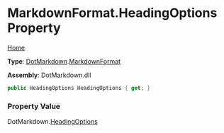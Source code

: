 # MarkdownFormat\.HeadingOptions Property

[Home](../../../README.md)

**Type**: [DotMarkdown](../../README.md)\.[MarkdownFormat](../README.md)

**Assembly**: DotMarkdown\.dll

```csharp
public HeadingOptions HeadingOptions { get; }
```

### Property Value

DotMarkdown\.[HeadingOptions](../../HeadingOptions/README.md)

